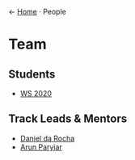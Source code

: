 &larr; [Home](../README.md) &middot; People

# Team

## Students

- [WS 2020](./students/ws-20/README.md)

## Track Leads & Mentors

- [Daniel da Rocha](./staff/daniel-da-rocha.md)
- [Arun Paryiar](./staff/arun-paryiar.md)
